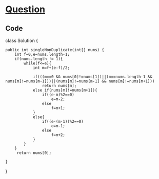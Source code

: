 # [Question](https://leetcode.com/problems/single-element-in-a-sorted-array/)
## Code

class Solution {

    public int singleNonDuplicate(int[] nums) {
        int f=0,e=nums.length-1;
        if(nums.length != 1){
            while(f<=e){
                int m=f+(e-f)/2;
                
                if(((m==0 && nums[0]!=nums[1])||(m==nums.length-1 && nums[m]!=nums[m-1]))||(nums[m]!=nums[m-1] && nums[m]!=nums[m+1]))
                    return nums[m];
                else if(nums[m]!=nums[m+1]){
                    if((e-m)%2==0)
                        e=m-2;
                    else
                        f=m+1;
                }
                else{
                    if((e-(m-1))%2==0)
                        e=m-1;
                    else
                        f=m+2;
                }
            }
        }
         return nums[0];
        
    }
}
